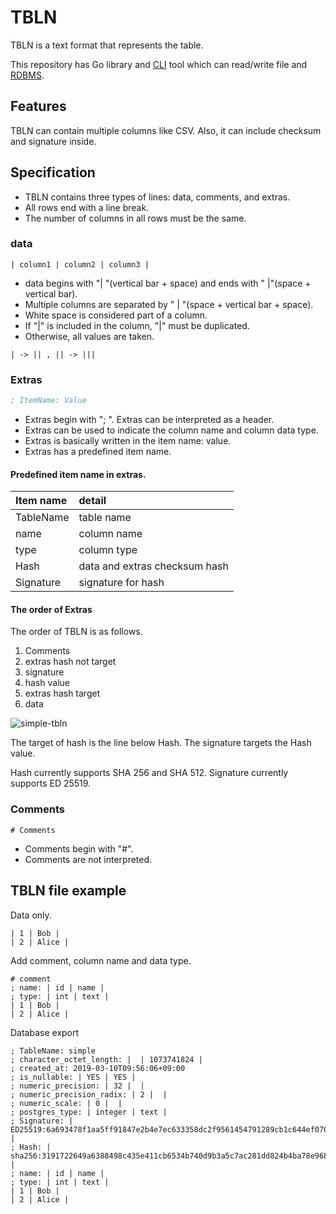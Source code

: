 # TBLN

TBLN is a text format that represents the table.

This repository has Go library and [CLI](cmd/README.md) tool which can read/write file and [RDBMS](db/README.md).

## Features

TBLN can contain multiple columns like CSV.
Also, it can include checksum and signature inside.

## Specification

* TBLN contains three types of lines: data, comments, and extras.
* All rows end with a line break.
* The number of columns in all rows must be the same.

### data

```
| column1 | column2 | column3 |
```

* data begins with "| "(vertical bar + space)  and ends with " |"(space + vertical bar).
* Multiple columns are separated by " | "(space + vertical bar + space).
* White space is considered part of a column.
* If "|" is included in the column, "|" must be duplicated.
* Otherwise, all values are taken.

```
| -> || , || -> |||
```

### Extras

```s
; ItemName: Value
````

* Extras begin with "; ". Extras can be interpreted as a header.
* Extras can be used to indicate the column name and column data type.
* Extras is basically written in the item name: value.
* Extras has a predefined item name.

#### Predefined item name in extras.

| Item name | detail |
|:----------|:--------|
| TableName | table name |
| name      | column name |
| type      | column type |
| Hash      | data and extras checksum hash |
| Signature | signature for hash |

#### The order of Extras

The order of TBLN is as follows.
1. Comments
2. extras hash not target
3. signature
4. hash value
5. extras hash target
6. data

![simple-tbln](https://user-images.githubusercontent.com/2296563/54079389-0ba63580-431f-11e9-8c21-2ce39aeee4e3.png)

The target of hash is the line below Hash.
The signature targets the Hash value.

Hash currently supports SHA 256 and SHA 512.
Signature currently supports ED 25519.

### Comments

```
# Comments
```

* Comments begin with "#".
* Comments are not interpreted.

## TBLN file example

Data only.

```
| 1 | Bob |
| 2 | Alice |
```

Add comment, column name and data type.

```
# comment
; name: | id | name |
; type: | int | text |
| 1 | Bob |
| 2 | Alice |
```

Database export

```
; TableName: simple
; character_octet_length: |  | 1073741824 |
; created_at: 2019-03-10T09:56:06+09:00
; is_nullable: | YES | YES |
; numeric_precision: | 32 |  |
; numeric_precision_radix: | 2 |  |
; numeric_scale: | 0 |  |
; postgres_type: | integer | text |
; Signature: | ED25519:6a693478f1aa5ff91847e2b4e7ec633358dc2f9561454791289cb1c644ef070e37e089a37e8b11324f32f12c439fd2bd6c802144ebf2686df04811455573dd05 |
; Hash: | sha256:3191722649a6388498c435e411cb6534b740d9b3a5c7ac281dd824b4ba78e968 |
; name: | id | name |
; type: | int | text |
| 1 | Bob |
| 2 | Alice |
```
